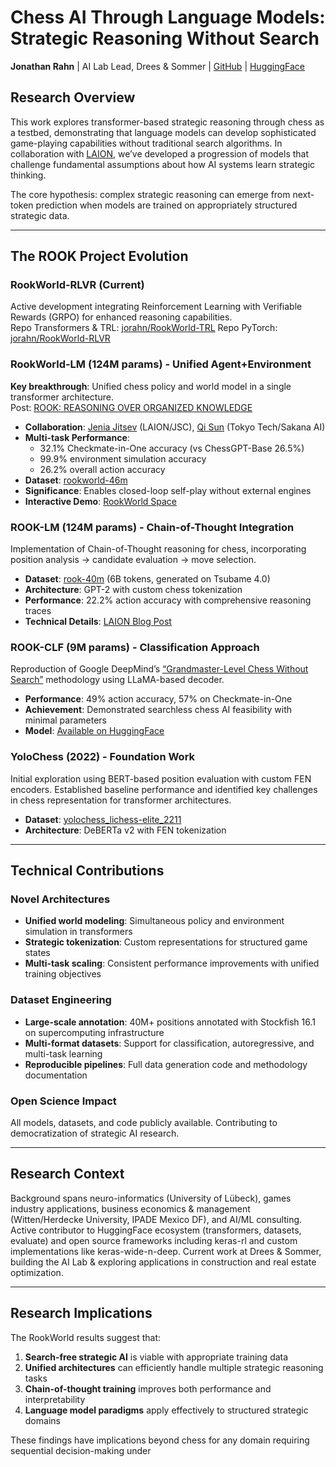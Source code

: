 # Chess AI Through Language Models: Strategic Reasoning Without Search

**Jonathan Rahn** | AI Lab Lead, Drees & Sommer | [GitHub](https://github.com/jorahn) | [HuggingFace](https://huggingface.co/jrahn)

## Research Overview

This work explores transformer-based strategic reasoning through chess as a testbed, demonstrating that language models can develop sophisticated game-playing capabilities without traditional search algorithms. In collaboration with [LAION](https://laion.ai/notes/room), we’ve developed a progression of models that challenge fundamental assumptions about how AI systems learn strategic thinking.

The core hypothesis: complex strategic reasoning can emerge from next-token prediction when models are trained on appropriately structured strategic data.

-----

## The ROOK Project Evolution

### RookWorld-RLVR (Current)

Active development integrating Reinforcement Learning with Verifiable Rewards (GRPO) for enhanced reasoning capabilities.  
Repo Transformers & TRL: [jorahn/RookWorld-TRL](https://github.com/jorahn/rookworld-trl)
Repo PyTorch: [jorahn/RookWorld-RLVR](https://github.com/jorahn/rookworld-rlvr)

### RookWorld-LM (124M params) - Unified Agent+Environment

**Key breakthrough**: Unified chess policy and world model in a single transformer architecture.  
Post: [ROOK: REASONING OVER ORGANIZED KNOWLEDGE](https://laion.ai/notes/rook/)

- **Collaboration**: [Jenia Jitsev](https://scholar.google.com/citations?user=p1FuAMkAAAAJ&hl=en) (LAION/JSC), [Qi Sun](https://scholar.google.com/citations?user=rv0MJuAAAAAJ&hl=en) (Tokyo Tech/Sakana AI)
- **Multi-task Performance**:
  - 32.1% Checkmate-in-One accuracy (vs ChessGPT-Base 26.5%)
  - 99.9% environment simulation accuracy
  - 26.2% overall action accuracy
- **Dataset**: [rookworld-46m](https://huggingface.co/datasets/jrahn/rookworld-46m)
- **Significance**: Enables closed-loop self-play without external engines
- **Interactive Demo**: [RookWorld Space](https://huggingface.co/spaces/jrahn/rookworld)

### ROOK-LM (124M params) - Chain-of-Thought Integration

Implementation of Chain-of-Thought reasoning for chess, incorporating position analysis → candidate evaluation → move selection.

- **Dataset**: [rook-40m](https://huggingface.co/datasets/jrahn/rook-40m) (6B tokens, generated on Tsubame 4.0)
- **Architecture**: GPT-2 with custom chess tokenization
- **Performance**: 22.2% action accuracy with comprehensive reasoning traces
- **Technical Details**: [LAION Blog Post](https://laion.ai/blog/rook/)

### ROOK-CLF (9M params) - Classification Approach

Reproduction of Google DeepMind’s [“Grandmaster-Level Chess Without Search”](https://arxiv.org/abs/2402.04494) methodology using LLaMA-based decoder.

- **Performance**: 49% action accuracy, 57% on Checkmate-in-One
- **Achievement**: Demonstrated searchless chess AI feasibility with minimal parameters
- **Model**: [Available on HuggingFace](https://huggingface.co/jrahn/rook-clf)

### YoloChess (2022) - Foundation Work

Initial exploration using BERT-based position evaluation with custom FEN encoders. Established baseline performance and identified key challenges in chess representation for transformer architectures.

- **Dataset**: [yolochess_lichess-elite_2211](https://huggingface.co/datasets/jrahn/yolochess_lichess-elite_2211)
- **Architecture**: DeBERTa v2 with FEN tokenization

-----

## Technical Contributions

### Novel Architectures

- **Unified world modeling**: Simultaneous policy and environment simulation in transformers
- **Strategic tokenization**: Custom representations for structured game states
- **Multi-task scaling**: Consistent performance improvements with unified training objectives

### Dataset Engineering

- **Large-scale annotation**: 40M+ positions annotated with Stockfish 16.1 on supercomputing infrastructure
- **Multi-format datasets**: Support for classification, autoregressive, and multi-task learning
- **Reproducible pipelines**: Full data generation code and methodology documentation

### Open Science Impact

All models, datasets, and code publicly available. Contributing to democratization of strategic AI research.

-----

## Research Context

Background spans neuro-informatics (University of Lübeck), games industry applications, business economics & management (Witten/Herdecke University, IPADE Mexico DF), and AI/ML consulting. Active contributor to HuggingFace ecosystem (transformers, datasets, evaluate) and open source frameworks including keras-rl and custom implementations like keras-wide-n-deep. Current work at Drees & Sommer, building the AI Lab & exploring applications in construction and real estate optimization.

-----

## Research Implications

The RookWorld results suggest that:

1. **Search-free strategic AI** is viable with appropriate training data
1. **Unified architectures** can efficiently handle multiple strategic reasoning tasks
1. **Chain-of-thought training** improves both performance and interpretability
1. **Language model paradigms** apply effectively to structured strategic domains

These findings have implications beyond chess for any domain requiring sequential decision-making under 
